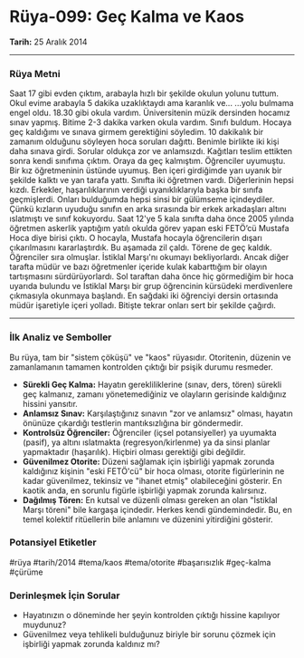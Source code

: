 # Rüya-099: Geç Kalma ve Kaos
**Tarih:** 25 Aralık 2014

---
### Rüya Metni

Saat 17 gibi evden çıktım, arabayla hızlı bir şekilde okulun yolunu tuttum. Okul evime arabayla 5 dakika uzaklıktaydı ama karanlık ve... ...yolu bulmama engel oldu. 18.30 gibi okula vardım. Üniversitenin müzik dersinden hocamız sınav yapmış. Bitime 2-3 dakika varken okula vardım. Sınıfı buldum. Hocaya geç kaldığımı ve sınava girmem gerektiğini söyledim. 10 dakikalık bir zamanım olduğunu söyleyen hoca soruları dağıttı. Benimle birlikte iki kişi daha sınava girdi. Sorular oldukça zor ve anlamsızdı. Kağıtları teslim ettikten sonra kendi sınıfıma çıktım. Oraya da geç kalmıştım. Öğrenciler uyumuştu. Bir kız öğretmeninin üstünde uyumuş. Ben içeri girdiğimde yarı uyanık bir şekilde kalktı ve yan tarafa yattı. Sınıfta iki öğretmen vardı. Diğerlerinin hepsi kızdı. Erkekler, haşarılıklarının verdiği uyanıklıklarıyla başka bir sınıfa geçmişlerdi. Onları bulduğumda hepsi sinsi bir gülümseme içindeydiler. Çünkü kızların uyuduğu sınıfın en arka sırasında bir erkek arkadaşları altını ıslatmıştı ve sınıf kokuyordu. Saat 12'ye 5 kala sınıfta daha önce 2005 yılında öğretmen askerlik yaptığım yatılı okulda görev yapan eski FETÖ’cü Mustafa Hoca diye birisi çıktı. O hocayla, Mustafa hocayla öğrencilerin dışarı çıkarılmasını kararlaştırdık. Bu aşamada zil çaldı. Törene de geç kaldık. Öğrenciler sıra olmuşlar. İstiklal Marşı'nı okumayı bekliyorlardı. Ancak diğer tarafta müdür ve bazı öğretmenler içeride kulak kabarttığım bir olayın tartışmasını sürdürüyorlardı. Sol taraftan daha önce hiç görmediğim bir hoca uyarıda bulundu ve İstiklal Marşı bir grup öğrencinin kürsüdeki merdivenlere çıkmasıyla okunmaya başlandı. En sağdaki iki öğrenciyi dersin ortasında müdür işaretiyle içeri yolladı. Bitişte tekrar onları sert bir şekilde çağırdı.

---
### İlk Analiz ve Semboller

Bu rüya, tam bir "sistem çöküşü" ve "kaos" rüyasıdır. Otoritenin, düzenin ve zamanlamanın tamamen kontrolden çıktığı bir psişik durumu resmeder.

* **Sürekli Geç Kalma:** Hayatın gerekliliklerine (sınav, ders, tören) sürekli geç kalmanız, zamanı yönetemediğiniz ve olayların gerisinde kaldığınız hissini yansıtır.
* **Anlamsız Sınav:** Karşılaştığınız sınavın "zor ve anlamsız" olması, hayatın önünüze çıkardığı testlerin mantıksızlığına bir göndermedir.
* **Kontrolsüz Öğrenciler:** Öğrenciler (içsel potansiyeller) ya uyumakta (pasif), ya altını ıslatmakta (regresyon/kirlenme) ya da sinsi planlar yapmaktadır (haşarılık). Hiçbiri olması gerektiği gibi değildir.
* **Güvenilmez Otorite:** Düzeni sağlamak için işbirliği yapmak zorunda kaldığınız kişinin "eski FETÖ'cü" bir hoca olması, otorite figürlerinin ne kadar güvenilmez, tekinsiz ve "ihanet etmiş" olabileceğini gösterir. En kaotik anda, en sorunlu figürle işbirliği yapmak zorunda kalırsınız.
* **Dağılmış Tören:** En kutsal ve düzenli olması gereken an olan "İstiklal Marşı töreni" bile kargaşa içindedir. Herkes kendi gündemindedir. Bu, en temel kolektif ritüellerin bile anlamını ve düzenini yitirdiğini gösterir.

### Potansiyel Etiketler
#rüya #tarih/2014 #tema/kaos #tema/otorite #başarısızlık #geç-kalma #çürüme

### Derinleşmek İçin Sorular
* Hayatınızın o döneminde her şeyin kontrolden çıktığı hissine kapılıyor muydunuz?
* Güvenilmez veya tehlikeli bulduğunuz biriyle bir sorunu çözmek için işbirliği yapmak zorunda kaldınız mı?